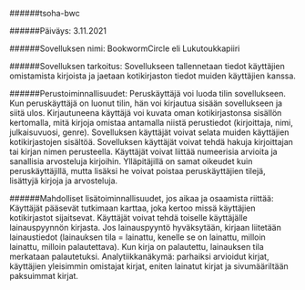 ######tsoha-bwc
 
######Päiväys:
3.11.2021

######Sovelluksen nimi:
BookwormCircle eli Lukutoukkapiiri

######Sovelluksen tarkoitus:
Sovellukseen tallennetaan tiedot käyttäjien omistamista kirjoista ja jaetaan kotikirjaston tiedot muiden käyttäjien kanssa.
 
######Perustoiminnallisuudet:
Peruskäyttäjä voi luoda tilin sovellukseen. 
Kun peruskäyttäjä on luonut tilin, hän voi kirjautua sisään sovellukseen ja siitä ulos.
Kirjautuneena käyttäjä voi kuvata oman kotikirjastonsa sisällön kertomalla, mitä kirjoja omistaa antamalla niistä perustiedot (kirjoittaja, nimi, julkaisuvuosi, genre). 
Sovelluksen käyttäjät voivat selata muiden käyttäjien kotikirjastojen sisältöä. 
Sovelluksen käyttäjät voivat tehdä hakuja kirjoittajan tai kirjan nimen perusteella.
Käyttäjät voivat liittää numeerisia arvioita ja sanallisia arvosteluja kirjoihin.
Ylläpitäjillä on samat oikeudet kuin peruskäyttäjillä, mutta lisäksi he voivat poistaa peruskäyttäjien tilejä, lisättyjä kirjoja ja arvosteluja. 

######Mahdolliset lisätoiminnallisuudet, jos aikaa ja osaamista riittää:
Käyttäjät pääsevät tutkimaan karttaa, joka kertoo missä käyttäjien kotikirjastot sijaitsevat.
Käyttäjät voivat tehdä toiselle käyttäjälle lainauspyynnön kirjasta. Jos lainauspyyntö hyväksytään, kirjaan liitetään lainaustiedot (lainauksen tila = lainattu, kenelle se on 
lainattu, milloin lainattu, milloin palautettava). Kun kirja on palautettu, lainauksen tila merkataan palautetuksi. 
Analytiikkanäkymä: parhaiksi arvioidut kirjat, käyttäjien yleisimmin omistajat kirjat, eniten lainatut kirjat ja sivumääriltään paksuimmat kirjat. 

